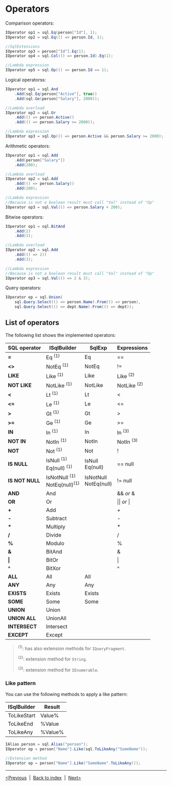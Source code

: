 # Operators
Comparison operators:

```csharp
IOperator op1 = sql.Eq(person["Id"], 1);
IOperator op2 = sql.Eq(() => person.Id, 1);

//SqlExtensions
IOperator op3 = person["Id"].Eq(1);
IOperator op4 = sql.Col(() => person.Id).Eq(1);

//Lambda expression
IOperator op5 = sql.Op(() => person.Id == 1);
```

Logical operatorss:
```csharp
IOperator op1 = sql.And
    .Add(sql.Eq(person["Active"], true))
    .Add(sql.Ge(person["Salary"], 2000));

//Lambda overload
IOperator op2 = sql.Or
    .Add(() => person.Active))
    .Add(() => person.Salary >= 2000));

//Lambda expression
IOperator op3 = sql.Op(() => person.Active && person.Salary >= 2000);
```

Arithmetic operators:
```csharp
IOperator op1 = sql.Add
    .Add(person["Salary"])
    .Add(200);

//Lambda overload
IOperator op2 = sql.Add
    .Add(() => person.Salary))
    .Add(200);

//Lambda expression
//Because is not a boolean result must call "Val" instead of "Op"
IOperator op3 = sql.Val(() => person.Salary + 200);
```

Bitwise operators:
```csharp
IOperator op1 = sql.BitAnd
    .Add(2)
    .Add(3);

//Lambda overload
IOperator op2 = sql.Add
    .Add(() => 2))
    .Add(3);

//Lambda expression
//Because is not a boolean result must call "Val" instead of "Op"
IOperator op3 = sql.Val(() => 2 & 3);
```

Query operators:
```csharp
IOperator op = sql.Union(
    sql.Query.Select(() => person.Name).From(() => person),
    sql.Query.Select(() => dept.Name).From(() => dept));
```

## List of operators
The following list shows the implemented operators:

SQL operator | ISqlBuilder | SqlExp | Expressions
-------------|-------------|--------|----------------------
**=** | Eq <sup>(1)</sup>| Eq |==
**<>** | NotEq <sup>(1)</sup>| NotEq | !=
**LIKE** | Like <sup>(1)</sup>| Like | Like <sup>(2)</sup>
**NOT LIKE** | NotLike <sup>(1)</sup>| NotLike | NotLike <sup>(2)</sup>
**<** | Lt <sup>(1)</sup>| Lt | <
**<=** | Le <sup>(1)</sup>| Le | <=
**>** | Gt <sup>(1)</sup>| Gt | >
**>=** | Ge <sup>(1)</sup>| Ge | >=
**IN** | In <sup>(1)</sup>| In | In <sup>(3)</sup>
**NOT IN** | NotIn <sup>(1)</sup>| NotIn | NotIn <sup>(3)</sup>
**NOT** | Not <sup>(1)</sup>| Not | !
**IS NULL** | IsNull <sup>(1)</sup><br>Eq(null) <sup>(1)</sup>| IsNull<br>Eq(null) | == null
**IS NOT NULL** | IsNotNull <sup>(1)</sup><br>NotEq(null)<sup>(1)</sup> | IsNotNull<br>NotEq(null) | != null
**AND** | And | | && *or* &
**OR** | Or | | &#124;&#124; *or* &#124;
**+** | Add | | +
**-** | Subtract | | -
**\*** | Multiply | | *
**/** | Divide | | /
**%** | Modulo | | %
**&** | BitAnd | | &
**&#124;** | BitOr | | &#124;
**^** | BitXor | | ^
**ALL** | All | All |
**ANY** | Any | Any |
**EXISTS** | Exists | Exists |
**SOME** | Some |  Some |
**UNION** | Union | |
**UNION ALL** | UnionAll | |
**INTERSECT** | Intersect | |
**EXCEPT** | Except | |

> <sup>(1)</sup>: has also extension methods for `IQueryFragment`.
>
> <sup>(2)</sup>: extension method for `String`.
>
> <sup>(3)</sup>: extension method for `IEnumerable`.

### Like pattern
You can use the following methods to apply a like pattern:

ISqlBuilder | Result
------------|-------
ToLikeStart | Value%
ToLikeEnd | %Value
ToLikeAny | %Value%

```csharp
IAlias person = sql.Alias("person");
IOperator op = person["Name"].Like(sql.ToLikeAny("SomeName"));

//Extension method
IOperator op = person["Name"].Like("SomeName".ToLikeAny());

```

---
[<Previous](builder.md) &nbsp;|&nbsp;  [Back to index](index.md) &nbsp;|&nbsp;  [Next>](functions.md)